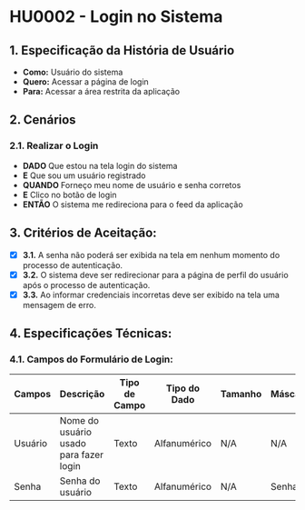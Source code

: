 # HU0002 - Login no Sistema

## 1. Especificação da História de Usuário

- **Como:** Usuário do sistema
- **Quero:** Acessar a página de login
- **Para:** Acessar a área restrita da aplicação

## 2. Cenários

### **2.1. Realizar o Login**

- **DADO** Que estou na tela login do sistema
- **E** Que sou um usuário registrado
- **QUANDO** Forneço meu nome de usuário e senha corretos
- **E** Clico no botão de login
- **ENTÃO** O sistema me redireciona para o feed da aplicação

## 3. Critérios de Aceitação:

- [x] **3.1.** A senha não poderá ser exibida na tela em nenhum momento do processo de autenticação.
- [x] **3.2.** O sistema deve ser redirecionar para a página de perfil do usuário após o processo de autenticação.
- [x] **3.3.** Ao informar credenciais incorretas deve ser exibido na tela uma mensagem de erro.

## 4. Especificações Técnicas:

### 4.1. Campos do Formulário de Login:

| Campos  | Descrição                              | Tipo de Campo | Tipo do Dado | Tamanho | Máscara | Editável | Obrigatório | Regras |
| ------- | -------------------------------------- | ------------- | ------------ | ------- | ------- | -------- | ----------- | ------ |
| Usuário | Nome do usuário usado para fazer login | Texto         | Alfanumérico | N/A     | N/A     | S        | S           | N/A    |
| Senha   | Senha do usuário                       | Texto         | Alfanumérico | N/A     | Senha   | S        | S           | N/A    |
